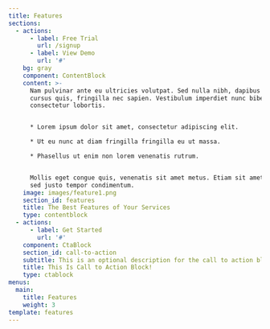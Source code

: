 ```yaml
---
title: Features
sections:
  - actions:
      - label: Free Trial
        url: /signup
      - label: View Demo
        url: '#'
    bg: gray
    component: ContentBlock
    content: >-
      Nam pulvinar ante eu ultricies volutpat. Sed nulla nibh, dapibus sit amet
      cursus quis, fringilla nec sapien. Vestibulum imperdiet nunc bibendum
      consectetur lobortis.


      * Lorem ipsum dolor sit amet, consectetur adipiscing elit.

      * Ut eu nunc at diam fringilla fringilla eu ut massa.

      * Phasellus ut enim non lorem venenatis rutrum.


      Mollis eget congue quis, venenatis sit amet metus. Etiam sit amet tortor
      sed justo tempor condimentum.
    image: images/feature1.png
    section_id: features
    title: The Best Features of Your Services
    type: contentblock
  - actions:
      - label: Get Started
        url: '#'
    component: CtaBlock
    section_id: call-to-action
    subtitle: This is an optional description for the call to action block.
    title: This Is Call to Action Block!
    type: ctablock
menus:
  main:
    title: Features
    weight: 3
template: features
---
```


